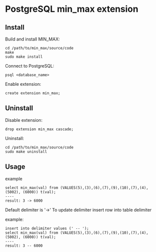 # PostgreSQL min_max extension
## Install

Build and install MIN_MAX:

```
cd /path/to/min_max/source/code
make
sudo make install
```

Connect to PostgreSQL:

```
psql <database_name>
```

Enable extension:

```
create extension min_max;
```

## Uninstall

Disable extension:

```
drop extension min_max cascade;
```

Uninstall:

```
cd /path/to/min_max/source/code
sudo make uninstall
```

## Usage
example
```
select min_max(val) from (VALUES(5),(3),(6),(7),(9),(10),(7),(4),(5002), (6000)) t(val);
----
result: 3 -> 6000
```

Default delimiter is '->'
To update delimiter insert row into table delimiter

example:
```
insert into delimiter values (' -- ');
select min_max(val) from (VALUES(5),(3),(6),(7),(9),(10),(7),(4),(5002), (6000)) t(val);
----
result: 3 -- 6000
```
